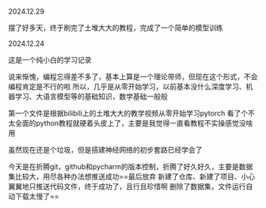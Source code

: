 2024.12.29

摆了好多天，终于刷完了土堆大大的教程，完成了一个简单的模型训练

2024.12.24 

这是一个纯小白的学习记录


说来惭愧，编程忘得差不多了，基本上算是一个理论带师，但现在这个形式，不会编程肯定是不行的啦
所以，几乎是从零开始学习，以前基本没什么深度学习、机器学习、大语言模型等的基础知识，数学基础一般般


第一个文件是根据bilibili上的土堆大大的教学视频从零开始学习pytorch
看了个不太全面的python教程就硬着头皮上了，主要是我觉得一直看教程不实操感觉没啥用


虽然现在还是个垃圾，但是搭建神经网络的初步套路已经学会了


今天是在折腾git，github和pycharm的版本控制，折腾了好久好久，主要是数据集比较大，用尽各种办法想推送成功==最后放弃
新建了仓库、新建了项目、小心翼翼地只推送代码文件，终于成功了，且行且珍惜啊
删除了数据集，文件运行自动下载太慢了==
